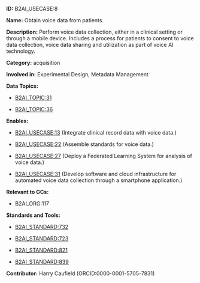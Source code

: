 **ID:** B2AI_USECASE:8

**Name:** Obtain voice data from patients.

**Description:** Perform voice data collection, either in a clinical setting or through a mobile device. Includes a process for patients to consent to voice data collection, voice data sharing and utilization as part of voice AI technology.

**Category:** acquisition

**Involved in:** Experimental Design, Metadata Management

**Data Topics:**

- [B2AI_TOPIC:31](../topics/Survey.markdown)

- [B2AI_TOPIC:36](../topics/Voice.markdown)

**Enables:**

- [B2AI_USECASE:13](../usecases/integrate-clinical-record-data-with-voice-data.markdown) (Integrate clinical record data with voice data.)

- [B2AI_USECASE:22](../usecases/assemble-standards-for-voice-data.markdown) (Assemble standards for voice data.)

- [B2AI_USECASE:27](../usecases/deploy-a-federated-learning-system-for-analysis-of-voice-data.markdown) (Deploy a Federated Learning System for analysis of voice data.)

- [B2AI_USECASE:31](../usecases/develop-software-and-cloud-infrastructure-for-automated-voice-data-collection-through-a-smartphone-application.markdown) (Develop software and cloud infrastructure for automated voice data collection through a smartphone application.)

**Relevant to GCs:**

- B2AI_ORG:117

**Standards and Tools:**

- [B2AI_STANDARD:732](https://b2ai.standards.synapse.org/Explore/Standard/DetailsPage?id=B2AI_STANDARD:732)

- [B2AI_STANDARD:723](https://b2ai.standards.synapse.org/Explore/Standard/DetailsPage?id=B2AI_STANDARD:723)

- [B2AI_STANDARD:821](https://b2ai.standards.synapse.org/Explore/Standard/DetailsPage?id=B2AI_STANDARD:821)

- [B2AI_STANDARD:839](https://b2ai.standards.synapse.org/Explore/Standard/DetailsPage?id=B2AI_STANDARD:839)

**Contributor:** Harry Caufield
 (ORCID:0000-0001-5705-7831)

